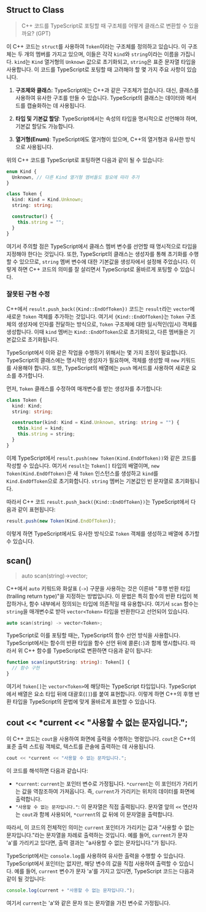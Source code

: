 ## Struct to Class

> C++ 코드를 TypeScript로 포팅할 때 구조체를 어떻게 클래스로 변환할 수 있을까요? (GPT)

이 C++ 코드는 `struct`를 사용하여 `Token`이라는 구조체를 정의하고 있습니다. 이 구조체는 두 개의 멤버를 가지고 있으며, 이들은 각각 `kind`와 `string`이라는 이름을 가집니다. `kind`는 `Kind` 열거형의 `Unknown` 값으로 초기화되고, `string`은 표준 문자열 타입을 사용합니다. 이 코드를 TypeScript로 포팅할 때 고려해야 할 몇 가지 주요 사항이 있습니다.

1. **구조체와 클래스**: TypeScript에는 C++과 같은 구조체가 없습니다. 대신, 클래스를 사용하여 유사한 구조를 만들 수 있습니다. TypeScript의 클래스는 데이터와 메서드를 캡슐화하는 데 사용됩니다.

2. **타입 및 기본값 할당**: TypeScript에서는 속성의 타입을 명시적으로 선언해야 하며, 기본값 할당도 가능합니다.

3. **열거형(Enum)**: TypeScript에도 열거형이 있으며, C++의 열거형과 유사한 방식으로 사용됩니다.

위의 C++ 코드를 TypeScript로 포팅하면 다음과 같이 될 수 있습니다:

```typescript
enum Kind {
  Unknown, // 다른 Kind 열거형 멤버들도 필요에 따라 추가
}

class Token {
  kind: Kind = Kind.Unknown;
  string: string;

  constructor() {
    this.string = "";
  }
}
```

여기서 주의할 점은 TypeScript에서 클래스 멤버 변수를 선언할 때 명시적으로 타입을 지정해야 한다는 것입니다. 또한, TypeScript의 클래스는 생성자를 통해 초기화를 수행할 수 있으므로, `string` 멤버 변수에 대한 기본값을 생성자에서 설정해 주었습니다. 이렇게 하면 C++ 코드의 의미를 잘 살리면서 TypeScript로 올바르게 포팅할 수 있습니다.

### 잘못된 구현 수정

C++에서 `result.push_back({Kind::EndOfToken})` 코드는 `result`라는 `vector`에 새로운 `Token` 객체를 추가하는 것입니다. 여기서 `{Kind::EndOfToken}`는 `Token` 구조체의 생성자에 인자를 전달하는 방식으로, `Token` 구조체에 대한 일시적인(임시) 객체를 생성합니다. 이때 `kind` 멤버는 `Kind::EndOfToken`으로 초기화되고, 다른 멤버들은 기본값으로 초기화됩니다.

TypeScript에서 이와 같은 작업을 수행하기 위해서는 몇 가지 조정이 필요합니다. TypeScript의 클래스에는 명시적인 생성자가 필요하며, 객체를 생성할 때 `new` 키워드를 사용해야 합니다. 또한, TypeScript의 배열에는 `push` 메서드를 사용하여 새로운 요소를 추가합니다.

먼저, `Token` 클래스를 수정하여 매개변수를 받는 생성자를 추가합니다:

```typescript
class Token {
  kind: Kind;
  string: string;

  constructor(kind: Kind = Kind.Unknown, string: string = "") {
    this.kind = kind;
    this.string = string;
  }
}
```

이제 TypeScript에서 `result.push(new Token(Kind.EndOfToken))`와 같은 코드를 작성할 수 있습니다. 여기서 `result`는 `Token[]` 타입의 배열이며, `new Token(Kind.EndOfToken)`은 새 `Token` 인스턴스를 생성하고 `kind`를 `Kind.EndOfToken`으로 초기화합니다. `string` 멤버는 기본값인 빈 문자열로 초기화됩니다.

따라서 C++ 코드 `result.push_back({Kind::EndOfToken})`는 TypeScript에서 다음과 같이 표현됩니다:

```typescript
result.push(new Token(Kind.EndOfToken));
```

이렇게 하면 TypeScript에서도 유사한 방식으로 `Token` 객체를 생성하고 배열에 추가할 수 있습니다.

## scan()

> auto scan(string)->vector<Token>;

C++에서 `auto` 키워드와 화살표 (`->`) 구문을 사용하는 것은 이른바 "후행 반환 타입(trailing return type)"을 지정하는 방법입니다. 이 문법은 특히 함수의 반환 타입이 복잡하거나, 함수 내부에서 정의되는 타입에 의존적일 때 유용합니다. 여기서 `scan` 함수는 `string`을 매개변수로 받아 `vector<Token>` 타입을 반환한다고 선언되어 있습니다.

```cpp
auto scan(string) -> vector<Token>;
```

TypeScript로 이를 포팅할 때는, TypeScript의 함수 선언 방식을 사용합니다. TypeScript에서는 함수의 반환 타입을 함수 선언 뒤에 콜론(`:`)과 함께 명시합니다. 따라서 위 C++ 함수를 TypeScript로 변환하면 다음과 같이 됩니다:

```typescript
function scan(inputString: string): Token[] {
  // 함수 구현
}
```

여기서 `Token[]`는 `vector<Token>`에 해당하는 TypeScript 타입입니다. TypeScript에서 배열은 요소 타입 뒤에 대괄호(`[]`)를 붙여 표현합니다. 이렇게 하면 C++의 후행 반환 타입을 TypeScript의 문법에 맞게 올바르게 표현할 수 있습니다.

## cout << \*current << "사용할 수 없는 문자입니다.";

이 C++ 코드는 `cout`을 사용하여 화면에 출력을 수행하는 명령입니다. `cout`은 C++의 표준 출력 스트림 객체로, 텍스트를 콘솔에 출력하는 데 사용됩니다.

```cpp
cout << *current << "사용할 수 없는 문자입니다.";
```

이 코드를 해석하면 다음과 같습니다:

- `*current`: `current`는 포인터 변수로 가정됩니다. `*current`는 이 포인터가 가리키는 값을 역참조하여 가져옵니다. 즉, `current`가 가리키는 위치의 데이터를 화면에 출력합니다.
- `"사용할 수 없는 문자입니다."`: 이 문자열은 직접 출력됩니다. 문자열 앞의 `<<` 연산자는 `cout`과 함께 사용되어, `*current`의 값 뒤에 이 문자열을 출력합니다.

따라서, 이 코드의 전체적인 의미는 `current` 포인터가 가리키는 값과 "사용할 수 없는 문자입니다."라는 문자열을 차례로 출력하는 것입니다. 예를 들어, `current`가 문자 'a'를 가리키고 있다면, 출력 결과는 "a사용할 수 없는 문자입니다."가 됩니다.

TypeScript에서는 `console.log`를 사용하여 유사한 출력을 수행할 수 있습니다. TypeScript에서 포인터는 없지만, 해당 변수의 값을 직접 사용하여 출력할 수 있습니다. 예를 들어, `current` 변수가 문자 'a'를 가지고 있다면, TypeScript 코드는 다음과 같이 될 것입니다:

```typescript
console.log(current + "사용할 수 없는 문자입니다.");
```

여기서 `current`는 'a'와 같은 문자 또는 문자열을 가진 변수로 가정됩니다.
